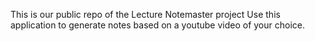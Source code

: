 This is our public repo of the Lecture Notemaster project
Use this application to generate notes based on a youtube video of your choice.
